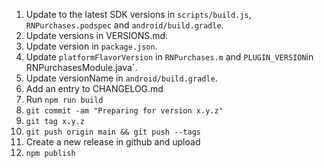 1. Update to the latest SDK versions in `scripts/build.js`, `RNPurchases.podspec` and `android/build.gradle`.
1. Update versions in VERSIONS.md.
1. Update version in `package.json`.
1. Update `platformFlavorVersion` in `RNPurchases.m` and `PLUGIN_VERSION`in RNPurchasesModule.java`.
1. Update versionName in `android/build.gradle`.
1. Add an entry to CHANGELOG.md
1. Run `npm run build`
1. `git commit -am "Preparing for version x.y.z"`
1. `git tag x.y.z`
1. `git push origin main && git push --tags`
1. Create a new release in github and upload
1. `npm publish`
